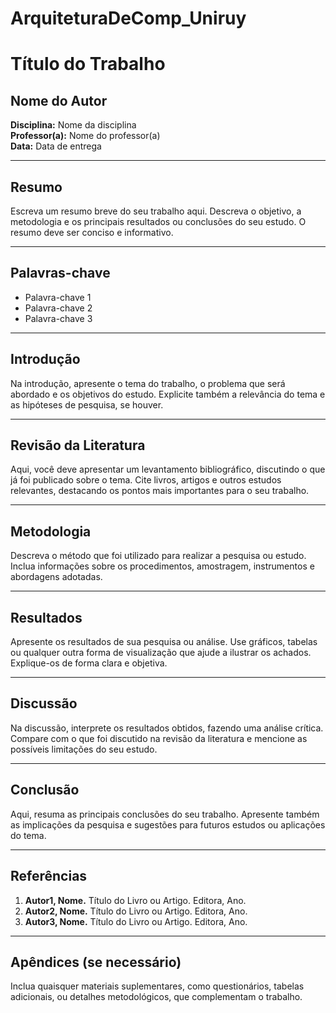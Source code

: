 # ArquiteturaDeComp_Uniruy

# Título do Trabalho

## Nome do Autor
**Disciplina:** Nome da disciplina  
**Professor(a):** Nome do professor(a)  
**Data:** Data de entrega

---

## Resumo

Escreva um resumo breve do seu trabalho aqui. Descreva o objetivo, a metodologia e os principais resultados ou conclusões do seu estudo. O resumo deve ser conciso e informativo.

---

## Palavras-chave

- Palavra-chave 1
- Palavra-chave 2
- Palavra-chave 3

---

## Introdução

Na introdução, apresente o tema do trabalho, o problema que será abordado e os objetivos do estudo. Explicite também a relevância do tema e as hipóteses de pesquisa, se houver.

---

## Revisão da Literatura

Aqui, você deve apresentar um levantamento bibliográfico, discutindo o que já foi publicado sobre o tema. Cite livros, artigos e outros estudos relevantes, destacando os pontos mais importantes para o seu trabalho.

---

## Metodologia

Descreva o método que foi utilizado para realizar a pesquisa ou estudo. Inclua informações sobre os procedimentos, amostragem, instrumentos e abordagens adotadas.

---

## Resultados

Apresente os resultados de sua pesquisa ou análise. Use gráficos, tabelas ou qualquer outra forma de visualização que ajude a ilustrar os achados. Explique-os de forma clara e objetiva.

---

## Discussão

Na discussão, interprete os resultados obtidos, fazendo uma análise crítica. Compare com o que foi discutido na revisão da literatura e mencione as possíveis limitações do seu estudo.

---

## Conclusão

Aqui, resuma as principais conclusões do seu trabalho. Apresente também as implicações da pesquisa e sugestões para futuros estudos ou aplicações do tema.

---

## Referências

1. **Autor1, Nome.** Título do Livro ou Artigo. Editora, Ano.
2. **Autor2, Nome.** Título do Livro ou Artigo. Editora, Ano.
3. **Autor3, Nome.** Título do Livro ou Artigo. Editora, Ano.

---

## Apêndices (se necessário)

Inclua quaisquer materiais suplementares, como questionários, tabelas adicionais, ou detalhes metodológicos, que complementam o trabalho.
